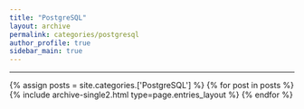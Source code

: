 ```yaml
---
title: "PostgreSQL"
layout: archive
permalink: categories/postgresql
author_profile: true
sidebar_main: true
---
```


<!-- 공백이 포함되어 있는 카테고리 이름의 경우 site.categories['a b c'] 이런식으로! -->

***

{% assign posts = site.categories.['PostgreSQL'] %}
{% for post in posts %} {% include archive-single2.html type=page.entries_layout %} {% endfor %}
